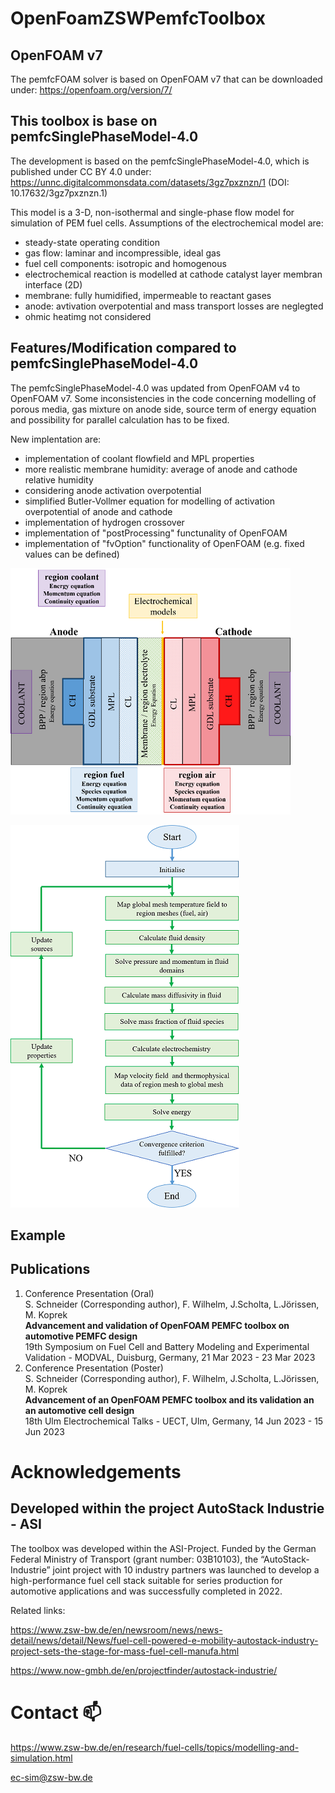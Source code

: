 # OpenFoamZSWPemfcToolbox

## OpenFOAM v7
The pemfcFOAM solver is based on OpenFOAM v7 that can be downloaded under: https://openfoam.org/version/7/


## This toolbox is base on pemfcSinglePhaseModel-4.0

The development is based on the pemfcSinglePhaseModel-4.0, which is published under CC BY 4.0 under: https://unnc.digitalcommonsdata.com/datasets/3gz7pxznzn/1 (DOI: 10.17632/3gz7pxznzn.1)

This model is a 3-D, non-isothermal and single-phase flow model for simulation of PEM fuel cells. Assumptions of the electrochemical model are:
- steady-state operating condition
- gas flow: laminar and incompressible, ideal gas
- fuel cell components: isotropic and homogenous
- electrochemical reaction is modelled at cathode catalyst layer membran interface (2D)
- membrane: fully humidified, impermeable to reactant gases
- anode: avtivation overpotential and mass transport losses are neglegted
- ohmic heatimg not considered 


## Features/Modification compared to pemfcSinglePhaseModel-4.0
The pemfcSinglePhaseModel-4.0 was updated from OpenFOAM v4 to OpenFOAM v7. Some inconsistencies in the code concerning modelling of porous media, gas mixture on anode side, source term of energy equation and possibility for parallel calculation has to be fixed.
<!---
Anm.CB: ... has to be fixed. -> Müssen noch behoben werden? | Oder wurden schon behoben? -> ... have been fixed.
--->

New implentation are:
- implementation of coolant flowfield and MPL properties
- more realistic membrane humidity: average of anode and cathode relative humidity
- considering anode activation overpotential
- simplified Butler-Vollmer equation for modelling of activation overpotential of anode and cathode
- implementation of hydrogen crossover
- implementation of "postProcessing" functunality of OpenFOAM
- implementation of "fvOption" functionality of OpenFOAM (e.g. fixed values can be defined)

![Shematic description of pemfcFoam Solver](schematicDescription_pemfcFoam.png)

![Convergence procedure pemfcFoam solver](Convergence_procedure_pemfcFoam.png)

## Example


## Publications

1. Conference Presentation (Oral) <br />
   S. Schneider (Corresponding author), F. Wilhelm, J.Scholta, L.Jörissen, M. Koprek  <br />
   **Advancement and validation of OpenFOAM PEMFC toolbox on automotive PEMFC design** <br />
   19th Symposium on Fuel Cell and Battery Modeling and Experimental Validation - MODVAL, Duisburg, Germany, 21 Mar 2023 - 23 Mar 2023
2. Conference Presentation (Poster)  <br />
   S. Schneider (Corresponding author), F. Wilhelm, J.Scholta, L.Jörissen, M. Koprek  <br />
   **Advancement of an OpenFOAM PEMFC toolbox and its validation an an automotive cell design** <br />
   18th Ulm Electrochemical Talks - UECT, Ulm, Germany, 14 Jun 2023 - 15 Jun 2023
  

<!---
## Getting started

# Features

## Supported Platforms

## Prerequisites

## Setting up OpenFoamZSWPemfcToolbox

# Documentation

# Feedback

## Reporting Bugs

## Development / How to contribute

--- ? Include links to speparate files ("Contribution guidelines" and "Roadmap") ? ---
--->

# Acknowledgements

## Developed within the project AutoStack Industrie - ASI

The toolbox was developed within the ASI-Project. Funded by the German Federal Ministry of Transport (grant number: 03B10103), the “AutoStack-Industrie” joint project with 10 industry partners was launched to develop a high-performance fuel cell stack suitable for series production for automotive applications and was successfully completed in 2022.

Related links:

https://www.zsw-bw.de/en/newsroom/news/news-detail/news/detail/News/fuel-cell-powered-e-mobility-autostack-industry-project-sets-the-stage-for-mass-fuel-cell-manufa.html

https://www.now-gmbh.de/en/projectfinder/autostack-industrie/

<!---
## Funding

## Cotributors

# Copyright and License

## OpenFOAM Licence (GPLv3)
"OpenFOAM is distributed by the OpenFOAM Foundation and is freely available and open source, licensed under the GNU General Public Licence.

There are two main elements to the GPL, designed to prevent open source software being exploited by their inclusion within non-free, closed sourced software products:

1. Software that includes source code licensed under the GPL inherits the GPL licence.
2. If compiled binaries of software licensed under GPL are distributed, the source code must also be made available by the distributor.

These aspects of the licence discourage exploitation, because if a closed sourced software product that includes open source software is sold for a fee, anyone purchasing the product could demand the source code and redistribute it for free.

Apart from this, the licence is designed to offer freedom, in particular it does not force users of the software to make modifications or developments publicly available. That means that software such as OpenFOAM can be used as the basis of in-house software." [https://openfoam.org/licence/]
--->

# Contact 📫

https://www.zsw-bw.de/en/research/fuel-cells/topics/modelling-and-simulation.html

ec-sim@zsw-bw.de

